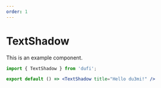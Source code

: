 ```yaml
---
order: 1
---
```

# TextShadow

This is an example component.

```jsx
import { TextShadow } from 'dufi';

export default () => <TextShadow title="Hello du3mi!" />
```
